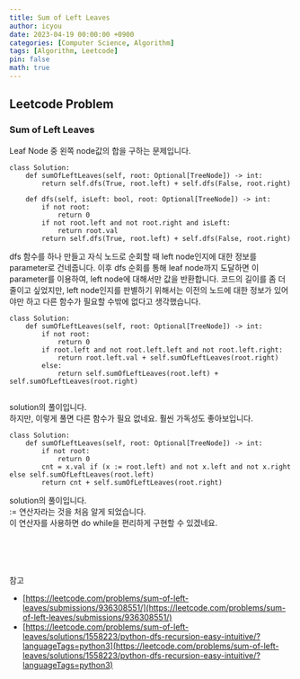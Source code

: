 ```yaml
---
title: Sum of Left Leaves
author: icyou
date: 2023-04-19 00:00:00 +0900
categories: [Computer Science, Algorithm]
tags: [Algorithm, Leetcode]
pin: false
math: true
---
```


## Leetcode Problem

### Sum of Left Leaves
Leaf Node 중 왼쪽 node값의 합을 구하는 문제입니다.

```
class Solution:
    def sumOfLeftLeaves(self, root: Optional[TreeNode]) -> int:
        return self.dfs(True, root.left) + self.dfs(False, root.right)

    def dfs(self, isLeft: bool, root: Optional[TreeNode]) -> int:
        if not root:
            return 0
        if not root.left and not root.right and isLeft:
            return root.val
        return self.dfs(True, root.left) + self.dfs(False, root.right)
```
dfs 함수를 하나 만들고 자식 노드로 순회할 때 left node인지에 대한 정보를 parameter로 건네줍니다. 이후 dfs 순회를 통해 leaf node까지 도달하면 이 parameter를 이용하여, left node에 대해서만 값을 반환합니다.
코드의 길이를 좀 더 줄이고 싶었지만, left node인지를 판별하기 위해서는 이전의 노드에 대한 정보가 있어야만 하고 다른 함수가 필요할 수밖에 없다고 생각했습니다.

```
class Solution:
    def sumOfLeftLeaves(self, root: Optional[TreeNode]) -> int:
        if not root:
            return 0
        if root.left and not root.left.left and not root.left.right:
            return root.left.val + self.sumOfLeftLeaves(root.right)
        else:
            return self.sumOfLeftLeaves(root.left) + self.sumOfLeftLeaves(root.right)
        
```
solution의 풀이입니다.  
하지만, 이렇게 풀면 다른 함수가 필요 없네요. 훨씬 가독성도 좋아보입니다.

```
class Solution:
    def sumOfLeftLeaves(self, root: Optional[TreeNode]) -> int:
        if not root:
            return 0
        cnt = x.val if (x := root.left) and not x.left and not x.right else self.sumOfLeftLeaves(root.left)
        return cnt + self.sumOfLeftLeaves(root.right)
```
solution의 풀이입니다.  
:= 연산자라는 것을 처음 알게 되었습니다.  
이 연산자를 사용하면 do while을 편리하게 구현할 수 있겠네요. 

<br/><br/><br/><br/>
참고 
- [https://leetcode.com/problems/sum-of-left-leaves/submissions/936308551/](https://leetcode.com/problems/sum-of-left-leaves/submissions/936308551/)
- [https://leetcode.com/problems/sum-of-left-leaves/solutions/1558223/python-dfs-recursion-easy-intuitive/?languageTags=python3](https://leetcode.com/problems/sum-of-left-leaves/solutions/1558223/python-dfs-recursion-easy-intuitive/?languageTags=python3)